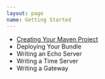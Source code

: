 ```yaml
---
layout: page
name: Getting Started
---
```


* [Creating Your Maven Project](creating-your-maven-project)
* Deploying Your Bundle
* Writing an Echo Server 
* Writing a Time Server
* Writing a Gateway

